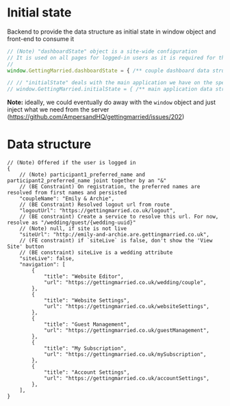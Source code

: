 # Initial state

Backend to provide the data structure as initial state in window object and front-end to consume it

```js
// (Note) "dashboardState" object is a site-wide configuration
// It is used on all pages for logged-in users as it is required for the menu.
// 
window.GettingMarried.dashboardState = { /** couple dashboard data structure */ };

// // "initialState" deals with the main application we have on the specific page
// window.GettingMarried.initialState = { /** main application data structure, e.g, website editor */ };

```

**Note:** ideally, we could eventually do away with the `window` object and just inject what we need from the server (https://github.com/AmpersandHQ/gettingmarried/issues/202)

# Data structure

```jsonc
// (Note) Offered if the user is logged in
{
    // (Note) participant1_preferred_name and participant2_preferred_name joint together by an "&"
    // (BE Constraint) On registration, the preferred names are resolved from first names and persisted
    "coupleName": "Emily & Archie",
    // (BE Constraint) Resolved logout url from route
    "logoutUrl": "https://gettingmarried.co.uk/logout",
    // (BE constraint) Create a service to resolve this url. For now, resolve as "/wedding/guest/{wedding-uuid}"
    // (Note) null, if site is not live
    "siteUrl": "http://emily-and-archie.are.gettingmarried.co.uk",
    // (FE constraint) if `siteLive` is false, don't show the 'View Site' button
    // (BE constraint) siteLive is a wedding attribute
    "siteLive": false,
    "navigation": [
        {
            "title": "Website Editor",
            "url": "https://gettingmarried.co.uk/wedding/couple",
        },
        {
            "title": "Website Settings",
            "url": "https://gettingmarried.co.uk/websiteSettings",
        },
        {
            "title": "Guest Management",
            "url": "https://gettingmarried.co.uk/guestManagement",
        },
        {
            "title": "My Subscription",
            "url": "https://gettingmarried.co.uk/mySubscription",
        },
        {
            "title": "Account Settings",
            "url": "https://gettingmarried.co.uk/accountSettings",
        },
    ],
}
```